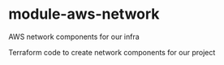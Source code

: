 # module-aws-network
AWS network components for our infra

Terraform code to create network components for our project
